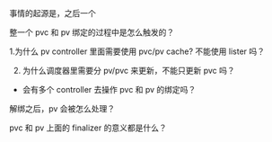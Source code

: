 
事情的起源是，之后一个




整一个 pvc 和 pv 绑定的过程中是怎么触发的？

1.为什么 pv controller 里面需要使用 pvc/pv cache? 不能使用 lister 吗？

2. 为什么调度器里需要分 pv/pvc 来更新，不能只更新 pvc 吗？

- 会有多个 controller 去操作 pvc 和 pv 的绑定吗？

解绑之后，pv 会被怎么处理？

pvc 和 pv 上面的 finalizer 的意义都是什么？
